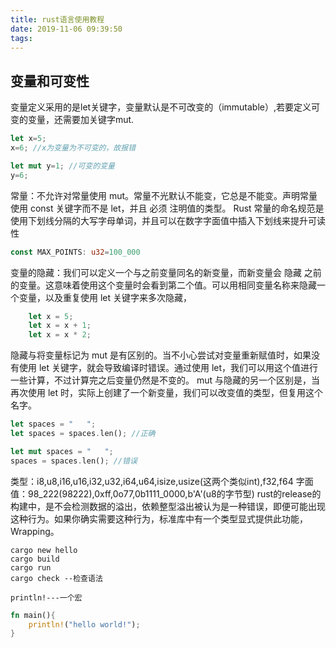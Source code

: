 ```yaml
---
title: rust语言使用教程
date: 2019-11-06 09:39:50
tags:
---
```

## 变量和可变性
变量定义采用的是let关键字，变量默认是不可改变的（immutable）,若要定义可变的变量，还需要加关键字mut.
```rust 
let x=5; 
x=6; //x为变量为不可变的，故报错

let mut y=1; //可变的变量
y=6;
```
常量：不允许对常量使用 mut。常量不光默认不能变，它总是不能变。声明常量使用 const 关键字而不是 let，并且 必须 注明值的类型。
Rust 常量的命名规范是使用下划线分隔的大写字母单词，并且可以在数字字面值中插入下划线来提升可读性
```rust
const MAX_POINTS: u32=100_000
```
变量的隐藏：我们可以定义一个与之前变量同名的新变量，而新变量会 隐藏 之前的变量。这意味着使用这个变量时会看到第二个值。可以用相同变量名称来隐藏一个变量，以及重复使用 let 关键字来多次隐藏，
```rust
    let x = 5;
    let x = x + 1;
    let x = x * 2;
```
隐藏与将变量标记为 mut 是有区别的。当不小心尝试对变量重新赋值时，如果没有使用 let 关键字，就会导致编译时错误。通过使用 let，我们可以用这个值进行一些计算，不过计算完之后变量仍然是不变的。
mut 与隐藏的另一个区别是，当再次使用 let 时，实际上创建了一个新变量，我们可以改变值的类型，但复用这个名字。
```rust
let spaces = "   ";
let spaces = spaces.len(); //正确

let mut spaces = "   ";
spaces = spaces.len(); //错误
```
类型：i8,u8,i16,u16,i32,u32,i64,u64,isize,usize(这两个类似int),f32,f64
字面值：98_222(98222),0xff,0o77,0b1111_0000,b'A'(u8的字节型)
rust的release的构建中，是不会检测数据的溢出，依赖整型溢出被认为是一种错误，即便可能出现这种行为。如果你确实需要这种行为，标准库中有一个类型显式提供此功能，Wrapping。

```
cargo new hello
cargo build 
cargo run 
cargo check --检查语法

println!---一个宏
```

```rs
fn main(){
    println!("hello world!");
}
```